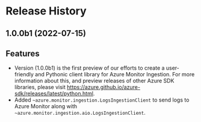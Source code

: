 # Release History

## 1.0.0b1 (2022-07-15)

  ## Features
  - Version (1.0.0b1) is the first preview of our efforts to create a user-friendly and Pythonic client library for Azure Monitor Ingestion.
    For more information about this, and preview releases of other Azure SDK libraries, please visit https://azure.github.io/azure-sdk/releases/latest/python.html.
  - Added `~azure.monitor.ingestion.LogsIngestionClient` to send logs to Azure Monitor along with `~azure.monitor.ingestion.aio.LogsIngestionClient`.
